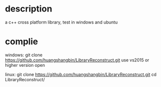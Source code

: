 # description
a c++ cross platform library,  test in windows and ubuntu

# complie
windows:
    git clone https://github.com/huangshangbin/LibraryReconstruct.git
	use vs2015 or higher version open
	
linux:
    git clone https://github.com/huangshangbin/LibraryReconstruct.git
	cd LibraryReconstruct/
